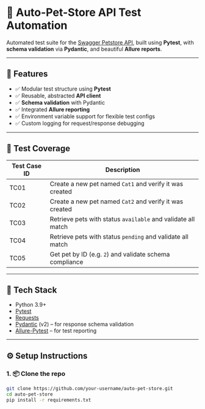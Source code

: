 # 🐾 Auto-Pet-Store API Test Automation

Automated test suite for the [Swagger Petstore API](https://petstore.swagger.io/), built using **Pytest**, with **schema validation** via **Pydantic**, and beautiful **Allure reports**.

---

## 📌 Features

- ✅ Modular test structure using **Pytest**
- ✅ Reusable, abstracted **API client**
- ✅ **Schema validation** with Pydantic
- ✅ Integrated **Allure reporting**
- ✅ Environment variable support for flexible test configs
- ✅ Custom logging for request/response debugging

---

## 🧪 Test Coverage

| Test Case ID | Description |
|--------------|-------------|
| TC01 | Create a new pet named `Cat1` and verify it was created |
| TC02 | Create a new pet named `Cat2` and verify it was created |
| TC03 | Retrieve pets with status `available` and validate all match |
| TC04 | Retrieve pets with status `pending` and validate all match |
| TC05 | Get pet by ID (e.g. `2`) and validate schema compliance |

---

## 🧰 Tech Stack

- Python 3.9+
- [Pytest](https://docs.pytest.org/)
- [Requests](https://docs.python-requests.org/)
- [Pydantic](https://docs.pydantic.dev/) (v2) – for response schema validation
- [Allure-Pytest](https://docs.qameta.io/allure/) – for test reporting

---

## ⚙️ Setup Instructions

### 1. 📦 Clone the repo

```bash
git clone https://github.com/your-username/auto-pet-store.git
cd auto-pet-store
pip install -r requirements.txt